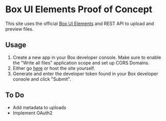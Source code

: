 # Box UI Elements Proof of Concept

This site uses the official [Box UI Elements](https://developer.box.com/guides/embed/ui-elements/) and REST API to upload and preview files.

## Usage

1. Create a new app in your Box developer console. Make sure to enable the "Write all files" application scope and set up CORS Domains.
2. Either go [here](https://IanSmithSH.github.io/Box-POC) or host the site yourself.
3. Generate and enter the developer token found in your Box developer console and click "Submit".

## To Do

- Add metadata to uploads
- Implement OAuth2
